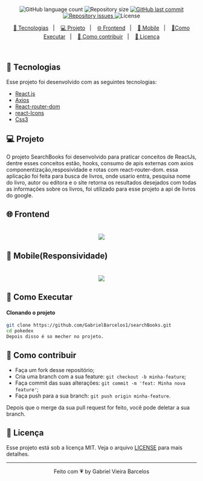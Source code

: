 
<p align="center">
  <img alt="GitHub language count" src="https://img.shields.io/github/languages/count/GabrielBarcelos1/searchBooks">

  <img alt="Repository size" src="https://img.shields.io/github/repo-size/GabrielBarcelos1/searchBooks">
  
  <a href="https://github.com/GabrielBarcelos1/Jogo-matem-tico-educacional/commits/master">
    <img alt="GitHub last commit" src="https://img.shields.io/github/last-commit/GabrielBarcelos1/searchBooks">
  </a>

  <a href="https://github.com/GabrielBarcelos1/Jogo-matem-tico-educacional/issues">
    <img alt="Repository issues" src="https://img.shields.io/github/issues/GabrielBarcelos1/searchBooks">
  </a>

  <img alt="License" src="https://img.shields.io/badge/license-MIT-brightgreen">
</p>

<p align="center">
  <a href="#-tecnologias">🚀 Tecnologias</a>&nbsp;&nbsp;&nbsp;|&nbsp;&nbsp;&nbsp;
  <a href="#-projeto">💻 Projeto</a>&nbsp;&nbsp;&nbsp;|&nbsp;&nbsp;&nbsp;
  <a href="#-frontend">🌐 Frontend</a>&nbsp;&nbsp;&nbsp;|&nbsp;&nbsp;&nbsp;
  <a href="#-mobile(Responsividade)">📱 Mobile</a>&nbsp;&nbsp;&nbsp;|&nbsp;&nbsp;&nbsp;
  <a href="#-como-executar">🔖Como Executar</a>&nbsp;&nbsp;&nbsp;|&nbsp;&nbsp;&nbsp;
  <a href="#-como-contribuir">🤔 Como contribuir</a>&nbsp;&nbsp;&nbsp;|&nbsp;&nbsp;&nbsp;
  <a href="#-licença">🧾 Licença</a>
</p>

<br>

## 🚀 Tecnologias

Esse projeto foi desenvolvido com as seguintes tecnologias:

- [React.js]()
- [Axios]()
- [React-router-dom]()
- [react-Icons]()
- [Css3]()

## 💻 Projeto
O projeto SearchBooks foi desenvolvido para praticar conceitos de ReactJs, dentre esses conceitos estão, hooks, consumo de apis externas com axios componentização,resposividade e rotas com react-router-dom. essa aplicação foi feita para busca de livros, onde usario entra, pesquisa nome do livro, autor ou editora e o site retorna os resultados desejados com todas as informações sobre os livros, foi utilizado para esse projeto a api de livros do google.

## 🌐 Frontend
<h1 align="center">
    <img  src="https://github.com/GabrielBarcelos1/searchBooks/blob/master/searchBooks.gif" />
</h1>

## 📱 Mobile(Responsividade)
<h1 align="center">
    <img  src="https://github.com/GabrielBarcelos1/searchBooks/blob/master/searchBooksMobile%20.gif" />
</h1>

    
## 🔖 Como Executar

#### Clonando o projeto
```sh
git clone https://github.com/GabrielBarcelos1/searchBooks.git
cd pokedex
Depois disso é so mecher no projeto.
```


## 🤔 Como contribuir

- Faça um fork desse repositório;
- Cria uma branch com a sua feature: `git checkout -b minha-feature`;
- Faça commit das suas alterações: `git commit -m 'feat: Minha nova feature'`;
- Faça push para a sua branch: `git push origin minha-feature`.

Depois que o merge da sua pull request for feito, você pode deletar a sua branch.


## 🧾 Licença

Esse projeto está sob a licença MIT. Veja o arquivo [LICENSE](LICENSE.md) para mais detalhes.

---

<p align="center">Feito com 💗 by Gabriel Vieira Barcelos</p>










